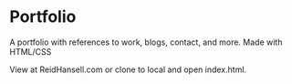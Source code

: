 # Portfolio
A portfolio with references to work, blogs, contact, and more. Made with HTML/CSS

View at ReidHansell.com or clone to local and open index.html.
